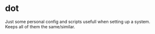 # dot

Just some personal config and scripts usefull when setting up a system. Keeps all of them the same/similar.
